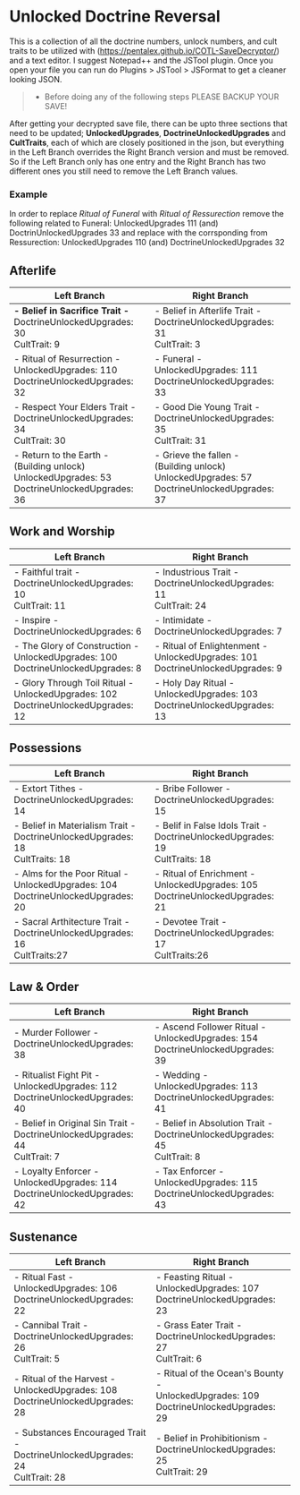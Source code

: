 # Unlocked Doctrine Reversal
This is a collection of all the doctrine numbers, unlock numbers, and cult traits to be utilized with (https://pentalex.github.io/COTL-SaveDecryptor/) and a text editor. I suggest Notepad++ and the JSTool plugin. Once you open your file you can run do Plugins > JSTool > JSFormat to get a cleaner looking JSON.
>* Before doing any of the following steps PLEASE BACKUP YOUR SAVE!

After getting your decrypted save file, there can be upto three sections that need to be updated; **UnlockedUpgrades**, **DoctrineUnlockedUpgrades** and **CultTraits**, each of which are closely positioned in the json, but everything in the Left Branch overrides the Right Branch version and must be removed. So if the Left Branch only has one entry and the Right Branch has two different ones you still need to remove the Left Branch values.

### Example
In order to replace _Ritual of Funeral_ with _Ritual of Ressurection_ remove the following related to Funeral: UnlockedUpgrades 111 (and) DoctrinUnlockedUpgrades 33 and replace with the corrsponding from Ressurection: UnlockedUpgrades 110 (and) DoctrineUnlockedUpgrades 32


## Afterlife
|Left Branch|Right Branch|
|---|---|
| **- Belief in Sacrifice Trait -** <br> DoctrineUnlockedUpgrades: 30 <br> CultTrait: 9    |  - Belief in Afterlife Trait - <br> DoctrineUnlockedUpgrades: 31 <br> CultTrait: 3|
|  - Ritual of Resurrection -  <br> UnlockedUpgrades: 110 <br> DoctrineUnlockedUpgrades: 32|  - Funeral - <br> UnlockedUpgrades: 111 <br> DoctrineUnlockedUpgrades: 33|
| - Respect Your Elders Trait - <br> DoctrineUnlockedUpgrades: 34  <br> CultTrait: 30  | - Good Die Young Trait - <br> DoctrineUnlockedUpgrades: 35 <br> CultTrait: 31|
|  - Return to the Earth - <br> (Building unlock) UnlockedUpgrades: 53 <br> DoctrineUnlockedUpgrades: 36|  - Grieve the fallen - <br> (Building unlock) UnlockedUpgrades: 57 <br> DoctrineUnlockedUpgrades: 37|


## Work and Worship
|Left Branch|Right Branch|
|---|---|
| - Faithful trait - <br> DoctrineUnlockedUpgrades: 10 <br> CultTrait: 11 | - Industrious Trait - <br> DoctrineUnlockedUpgrades: 11  <br> CultTrait: 24|
|  - Inspire - <br> DoctrineUnlockedUpgrades: 6                   |  - Intimidate - <br> DoctrineUnlockedUpgrades: 7|
|  - The Glory of Construction - <br> UnlockedUpgrades: 100 <br> DoctrineUnlockedUpgrades: 8  |  - Ritual of Enlightenment - <br> UnlockedUpgrades: 101 <br> DoctrineUnlockedUpgrades: 9|
| - Glory Through Toil Ritual - <br> UnlockedUpgrades: 102 <br> DoctrineUnlockedUpgrades: 12 | - Holy Day Ritual - <br> UnlockedUpgrades: 103 <br> DoctrineUnlockedUpgrades: 13 |

## Possessions
|Left Branch|Right Branch|
|---|---|
| - Extort Tithes - <br> DoctrineUnlockedUpgrades: 14            | - Bribe Follower - <br> DoctrineUnlockedUpgrades: 15 |
| - Belief in Materialism Trait - <br> DoctrineUnlockedUpgrades: 18 <br> CultTraits: 18| - Belif in False Idols Trait - <br> DoctrineUnlockedUpgrades: 19 <br> CultTraits: 18|
| - Alms for the Poor Ritual - <br> UnlockedUpgrades: 104 <br> DoctrineUnlockedUpgrades: 20 | - Ritual of Enrichment - <br> UnlockedUpgrades: 105 <br> DoctrineUnlockedUpgrades: 21 |
| - Sacral Arthitecture Trait - <br> DoctrineUnlockedUpgrades: 16  <br> CultTraits:27| - Devotee Trait - <br> DoctrineUnlockedUpgrades: 17 <br> CultTraits:26|

## Law & Order
|Left Branch|Right Branch|
|---|---|
| - Murder Follower - <br> DoctrineUnlockedUpgrades: 38 | - Ascend Follower Ritual - <br> UnlockedUpgrades: 154 <br> DoctrineUnlockedUpgrades: 39 |
| - Ritualist Fight Pit - <br> UnlockedUpgrades: 112 <br> DoctrineUnlockedUpgrades: 40 | - Wedding - <br> UnlockedUpgrades: 113 <br> DoctrineUnlockedUpgrades: 41 |
| - Belief in Original Sin Trait - <br> DoctrineUnlockedUpgrades: 44 <br> CultTrait: 7| - Belief in Absolution Trait - <br> DoctrineUnlockedUpgrades: 45  <br> CultTrait: 8|
| - Loyalty Enforcer - <br> UnlockedUpgrades: 114 <br> DoctrineUnlockedUpgrades: 42 | - Tax Enforcer - <br> UnlockedUpgrades: 115 <br> DoctrineUnlockedUpgrades: 43 |

## Sustenance
|Left Branch|Right Branch|
|---|---|
| - Ritual Fast - <br> UnlockedUpgrades: 106 <br> DoctrineUnlockedUpgrades: 22 | - Feasting Ritual - <br> UnlockedUpgrades: 107 <br> DoctrineUnlockedUpgrades: 23 |
| - Cannibal Trait - <br> DoctrineUnlockedUpgrades: 26 <br> CultTrait: 5| - Grass Eater Trait - <br> DoctrineUnlockedUpgrades: 27  <br> CultTrait: 6|
| - Ritual of the Harvest - <br> UnlockedUpgrades: 108 <br> DoctrineUnlockedUpgrades: 28 | - Ritual of the Ocean's Bounty - <br> UnlockedUpgrades: 109 <br> DoctrineUnlockedUpgrades: 29|
| - Substances Encouraged Trait - <br> DoctrineUnlockedUpgrades: 24 <br> CultTrait: 28| - Belief in Prohibitionism - <br> DoctrineUnlockedUpgrades: 25  <br> CultTrait: 29|
